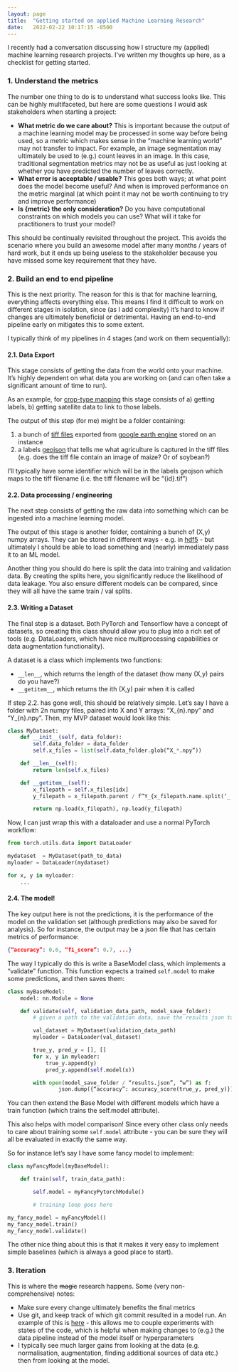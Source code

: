```yaml
---
layout: page
title:  "Getting started on applied Machine Learning Research"
date:   2022-02-22 10:17:15 -0500
---
```


I recently had a conversation discussing how I structure my (applied) machine learning research projects.
I've written my thoughts up here, as a checklist for getting started.

### 1. Understand the metrics
The number one thing to do is to understand what success looks like. This can be highly multifaceted, but here are some questions I would ask stakeholders when starting a project:

- **What metric do we care about?** This is important because the output of a machine learning model may be processed in some way before being used, so a metric which makes sense in the “machine learning world” may not transfer to impact. For example, an image segmentation may ultimately be used to (e.g.) count leaves in an image. In this case, traditional segmentation metrics may not be as useful as just looking at whether you have predicted the number of leaves correctly.
- **What error is acceptable / usable?** This goes both ways; at what point does the model become useful? And when is improved performance on the metric marginal (at which point it may not be worth continuing to try and improve performance)
- **Is {metric} the only consideration?** Do you have computational constraints on which models you can use? What will it take for practitioners to trust your model?

This should be continually revisited throughout the project. This avoids the scenario where you build an awesome model after many months / years of hard work, but it ends up being useless to the stakeholder because you have missed some key requirement that they have.

### 2. Build an end to end pipeline
This is the next priority. The reason for this is that for machine learning, everything affects everything else. This means I find it difficult to work on different stages in isolation, since (as I add complexity) it’s hard to know if changes are ultimately beneficial or detrimental. Having an end-to-end pipeline early on mitigates this to some extent.

I typically think of my pipelines in 4 stages (and work on them sequentially):

#### 2.1. Data Export
This stage consists of getting the data from the world onto your machine. It’s highly dependent on what data you are working on (and can often take a significant amount of time to run).

As an example, for [crop-type mapping](https://github.com/nasaharvest/cropharvest) this stage consists of a) getting labels, b) getting satellite data to link to those labels.

The output of this step (for me) might be a folder containing:

1. a bunch of [tiff files](https://en.wikipedia.org/wiki/TIFF) exported from [google earth engine](https://earthengine.google.com/) stored on an instance
2. a labels [geojson](https://en.wikipedia.org/wiki/GeoJSON) that tells me what agriculture is captured in the tiff files (e.g. does the tiff file contain an image of maize? Or of soybean?)

I’ll typically have some identifier which will be in the labels geojson which maps to the tiff filename (i.e. the tiff filename will be “{id}.tif”)

#### 2.2. Data processing / engineering
The next step consists of getting the raw data into something which can be ingested into a machine learning model.

The output of this stage is another folder, containing a bunch of (X,y) numpy arrays. They can be stored in different ways - e.g. in [hdf5](https://en.wikipedia.org/wiki/Hierarchical_Data_Format) - but ultimately I should be able to load something and (nearly) immediately pass it to an ML model.

Another thing you should do here is split the data into training and validation data. By creating the splits here, you significantly reduce the likelihood of data leakage. You also ensure different models can be compared, since they will all have the same train / val splits.

#### 2.3. Writing a Dataset
The final step is a dataset. Both PyTorch and Tensorflow have a concept of datasets, so creating this class should allow you to plug into a rich set of tools (e.g. DataLoaders, which have nice multiprocessing capabilities or data augmentation functionality).

A dataset is a class which implements two functions:
- `__len__`, which returns the length of the dataset (how many (X,y) pairs do you have?)
- `__getitem__`, which returns the ith (X,y) pair when it is called

If step 2.2. has gone well, this should be relatively simple. Let’s say I have a folder with 2n numpy files, paired into X and Y arrays: “X_{n}.npy” and “Y_{n}.npy”. Then, my MVP dataset would look like this:

```python
class MyDataset:
    def __init__(self, data_folder):
        self.data_folder = data_folder
        self.x_files = list(self.data_folder.glob(“X_*.npy”))

    def __len__(self):
        return len(self.x_files)

    def __getitem__(self):
        x_filepath = self.x_files[idx]
        y_filepath = x_filepath.parent / f”Y_{x_filepath.name.split(‘_’)[1]}”

        return np.load(x_filepath), np.load(y_filepath)
```
Now, I can just wrap this with a dataloader and use a normal PyTorch workflow:

```python
from torch.utils.data import DataLoader

mydataset  = MyDataset(path_to_data)
myloader = DataLoader(mydataset)

for x, y in myloader:
    ...
```

#### 2.4. The model!
The key output here is not the predictions, it is the performance of the model on the validation set (although predictions may also be saved for analysis). So for instance, the output may be a json file that has certain metrics of performance:
```json
{“accuracy”: 0.6, “f1_score”: 0.7, ...}
```
The way I typically do this is write a BaseModel class, which implements a “validate” function. This function expects a trained `self.model` to make some predictions, and then saves them:
```python
class myBaseModel:
    model: nn.Module = None

    def validate(self, validation_data_path, model_save_folder):
        # given a path to the validation data, save the results json to model_save_folder

        val_dataset = MyDataset(validation_data_path)
        myloader = DataLoader(val_dataset)

        true_y, pred_y = [], []
        for x, y in myloader:
            true_y.append(y)
            pred_y.append(self.model(x))

        with open(model_save_folder / “results.json”, “w”) as f:
                json.dump({“accuracy”: accuracy_score(true_y, pred_y)})
```
You can then extend the Base Model with different models which have a train function (which trains the self.model attribute).

This also helps with model comparison! Since every other class only needs to care about training some `self.model` attribute - you can be sure they will all be evaluated in exactly the same way.

So for instance let’s say I have some fancy model to implement:
```python
class myFancyModel(myBaseModel):

    def train(self, train_data_path):

        self.model = myFancyPytorchModule()

        # training loop goes here

my_fancy_model = myFancyModel()
my_fancy_model.train()
my_fancy_model.validate()
```

The other nice thing about this is that it makes it very easy to implement simple baselines (which is always a good place to start).

### 3. Iteration
This is where the ~~magic~~ research happens. Some (very non-comprehensive) notes:

- Make sure every change ultimately benefits the final metrics
- Use git, and keep track of which git commit resulted in a model run. An example of this is [here](https://github.com/nasaharvest/cropharvest/blob/main/benchmarks/dl/maml.py#L74) - this allows me to couple experiments with states of the code, which is helpful when making changes to (e.g.) the data pipeline instead of the model itself or hyperparameters
- I typically see much larger gains from looking at the data (e.g. normalisation, augmentation, finding additional sources of data etc.) then from looking at the model.
